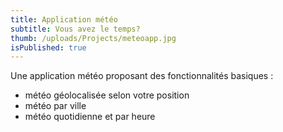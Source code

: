 ```yaml
---
title: Application météo
subtitle: Vous avez le temps?
thumb: /uploads/Projects/meteoapp.jpg
isPublished: true
---
```


Une application météo proposant des fonctionnalités basiques :

* météo géolocalisée selon votre position
* météo par ville
* météo quotidienne et par heure
